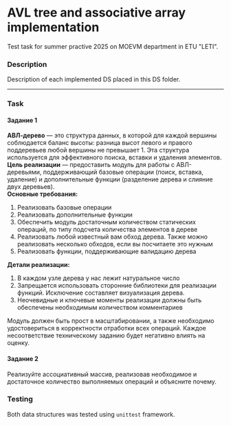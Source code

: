 # AVL tree and associative array implementation

Test task for summer practive 2025 on MOEVM department in ETU "LETI".

### Description
Description of each implemented DS placed in this DS folder.

---

### Task
#### Задание 1
**АВЛ-дерево** — это структура данных, в которой для каждой вершины соблюдается баланс высоты: разница высот левого и правого поддеревьев любой вершины не превышает 1. Эта структура используется для эффективного поиска, вставки и удаления элементов.\
**Цель реализации** — предоставить модуль для работы с АВЛ-деревьями, поддерживающий базовые операции (поиск, вставка, удаление) и дополнительные функции (разделение дерева и слияние двух деревьев).\
**Основные требования:**
1. Реализовать базовые операции
2. Реализовать дополнительные функции
3. Обеспечить модуль достаточным количеством статических операций, по типу подсчета количества элементов в дереве
4. Реализовать любой известный вам обход дерева. Также можно реализовать несколько обходов, если вы посчитаете это нужным
5. Реализовать функции, поддерживающие валидацию дерева

**Детали реализации:**
1. В каждом узле дерева у нас лежит натуральное число
2. Запрещается использовать сторонние библиотеки для реализации функций. Исключение составляет визуализация дерева.
3. Неочевидные и ключевые моменты реализации должны быть обеспечены необходимым количеством комментариев

Модуль должен быть прост в масштабировании, а также необходимо удостовериться в корректности отработки всех операций. 
Каждое несоответствие техническому заданию будет негативно влиять на оценку.

#### Задание 2
Реализуйте ассоциативный массив, реализовав необходимое и достаточное количество выполняемых операций и объясните почему.

### Testing
Both data structures was tested using ```unittest``` framework.
